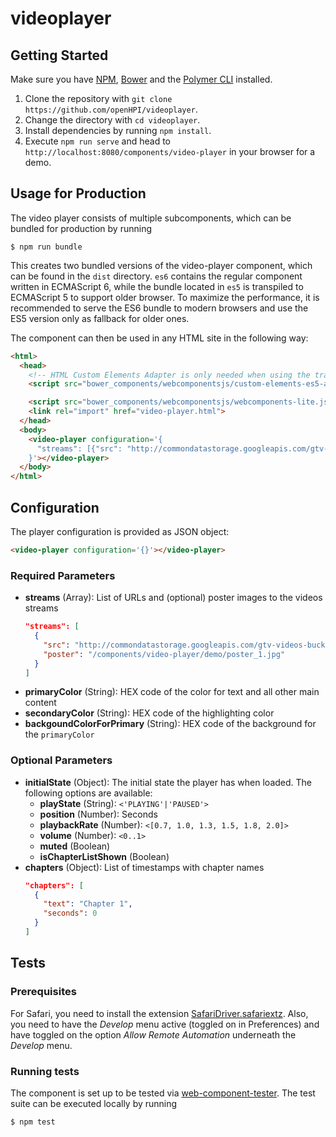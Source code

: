 # videoplayer


## Getting Started

Make sure you have [NPM](https://www.npmjs.com/get-npm), [Bower](https://www.npmjs.com/package/bower) and the [Polymer CLI](https://www.npmjs.com/package/polymer-cli) installed.

1. Clone the repository with `git clone https://github.com/openHPI/videoplayer`.
2. Change the directory with `cd videoplayer`.
3. Install dependencies by running `npm install`.
4. Execute `npm run serve` and head to `http://localhost:8080/components/video-player` in your browser for a demo.

## Usage for Production
The video player consists of multiple subcomponents, which can be bundled for production by running
```
$ npm run bundle
```
This creates two bundled versions of the video-player component, which can be found in the `dist` directory. `es6` contains the regular component written in ECMAScript 6, while the bundle located in `es5` is transpiled to ECMAScript 5 to support older browser.
To maximize the performance, it is recommended to serve the ES6 bundle to modern browsers and use the ES5 version only as fallback for older ones.

The component can then be used in any HTML site in the following way:
```html
<html>
  <head>
    <!-- HTML Custom Elements Adapter is only needed when using the transpiled ES5 version of the component. -->
    <script src="bower_components/webcomponentsjs/custom-elements-es5-adapter.js"></script>

    <script src="bower_components/webcomponentsjs/webcomponents-lite.js"></script>
    <link rel="import" href="video-player.html">
  </head>
  <body>
    <video-player configuration='{
      "streams": [{"src": "http://commondatastorage.googleapis.com/gtv-videos-bucket/sample/BigBuckBunny.mp4"}]
    }'></video-player>
  </body>
</html>
```

## Configuration

The player configuration is provided as JSON object: 
```html
<video-player configuration='{}'></video-player>
```

### Required Parameters
* **streams** (Array): List of URLs and (optional) poster images to the videos streams
    ```JSON
    "streams": [
      {
        "src": "http://commondatastorage.googleapis.com/gtv-videos-bucket/sample/BigBuckBunny.mp4",
        "poster": "/components/video-player/demo/poster_1.jpg"
      }
    ]
    ```
* **primaryColor** (String): HEX code of the color for text and all other main content
* **secondaryColor** (String): HEX code of the highlighting color
* **backgoundColorForPrimary** (String): HEX code of the background for the `primaryColor`

### Optional Parameters
* **initialState** (Object): The initial state the player has when loaded. The following options are available:
    * **playState** (String): `<'PLAYING'|'PAUSED'>`
    * **position** (Number): Seconds
    * **playbackRate** (Number): `<[0.7, 1.0, 1.3, 1.5, 1.8, 2.0]>`
    * **volume** (Number): `<0..1>`
    * **muted** (Boolean)
    * **isChapterListShown** (Boolean)
* **chapters** (Object): List of timestamps with chapter names
    ```JSON
    "chapters": [
      {
        "text": "Chapter 1",
        "seconds": 0
      }
    ]
    ```

## Tests

### Prerequisites

For Safari, you need to install the extension [SafariDriver.safariextz](http://selenium-release.storage.googleapis.com/2.48/SafariDriver.safariextz). Also, you need to have the _Develop_ menu active (toggled on in Preferences) and have toggled on the option _Allow Remote Automation_ underneath the _Develop_ menu.

### Running tests

The component is set up to be tested via [web-component-tester](https://github.com/Polymer/web-component-tester). The test suite can be executed locally by running
```
$ npm test
```
